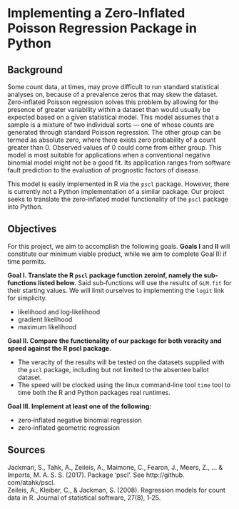 # Implementing a Zero‑Inflated Poisson Regression Package in Python

## Background
Some count data, at times, may prove difficult to run standard statistical analyses on, because of a prevalence zeros that may skew the dataset. Zero‐inflated Poisson regression solves this problem by allowing for the presence of greater variability within a dataset than would usually be expected based on a given statistical model. This model assumes that a sample is a mixture of two individual sorts — one of whose counts are generated through standard Poisson regression. The other group can be termed as absolute zero, where there exists zero probability of a count greater than 0. Observed values of 0 could come from either group. This model is most suitable for applications when a conventional negative binomial model might not be a good fit. Its application ranges from software fault prediction to the evaluation of prognostic factors of disease.

This model is easily implemented in R via the `pscl` package. However, there is currently not a Python implementation of a similar package. Our project seeks to translate the zero‐inflated model functionality of the `pscl` package into Python.

## Objectives  
For this project, we aim to accomplish the following goals. **Goals I** and **II** will constitute our minimum viable product, while we aim to complete Goal III if time permits.

**Goal I. Translate the R `pscl` package function zeroinf, namely the sub‐functions listed below.** Said sub‐functions will use the results of `GLM.fit` for their starting values. We will limit ourselves to implementing the `logit` link for simplicity.  
* likelihood and log‐likelihood  
* gradient likelihood   
* maximum likelihood  

**Goal II. Compare the functionality of our package for both veracity and speed against the R pscl package.**    
* The veracity of the results will be tested on the datasets supplied with the `pscl` package, including but not limited to the absentee ballot dataset.  
* The speed will be clocked using the linux command‐line tool `time` tool to time both the R and Python packages real runtimes.

**Goal III. Implement at least one of the following:**   
* zero‐inflated negative binomial regression  
* zero‐inflated geometric regression

## Sources
Jackman, S., Tahk, A., Zeileis, A., Maimone, C., Fearon, J., Meers, Z., ... & Imports, M. A. S. S. (2017). Package ‘pscl’. See http://github. com/atahk/pscl.  
Zeileis, A., Kleiber, C., & Jackman, S. (2008). Regression models for count data in R. Journal of statistical software, 27(8), 1‐25.
